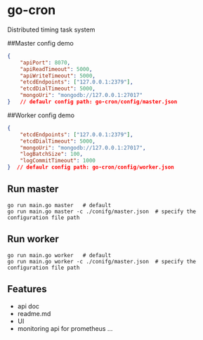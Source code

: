 # go-cron
Distributed timing task system

##Master config demo

```json
{
	"apiPort": 8070,
	"apiReadTimeout": 5000,
	"apiWriteTimeout": 5000,
	"etcdEndpoints": ["127.0.0.1:2379"],
	"etcdDialTimeout": 5000,
	"mongoUri": "mongodb://127.0.0.1:27017"
}   // defaulr config path: go-cron/config/master.json
```

##Worker config demo

```json
{
	"etcdEndpoints": ["127.0.0.1:2379"],
	"etcdDialTimeout": 5000,
	"mongoUri": "mongodb://127.0.0.1:27017",
	"logBatchSize": 100,
	"logCommitTimeout": 1000
}  // defaulr config path: go-cron/config/worker.json
```

## Run master

```shell
go run main.go master   # default
go run main.go master -c ./conifg/master.json  # specify the configuration file path
```

## Run worker

```shell
go run main.go worker   # default
go run main.go worker -c ./conifg/master.json  # specify the configuration file path
```

## Features
 - api doc
 - readme.md
 - UI
 - monitoring api for prometheus
 ...